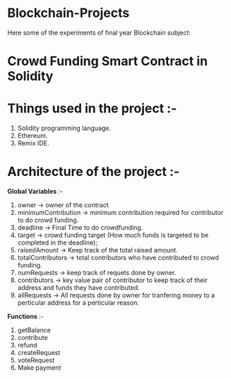 # Blockchain-Projects

Here some of the experiments of final year Blockchain subject:

# Crowd Funding Smart Contract in Solidity


# Things used in the project :-

1. Solidity programming language.
2. Ethereum.
3. Remix IDE.


# Architecture of the project :-

**Global Variables** :- 
1. owner -> owner of the contract
2. minimumContribution -> minimum contribution required for contributor to do crowd funding.
3. deadline -> Final Time to do crowdfunding.
4. target -> crowd funding target (How much funds is targeted to be completed in the deadline);
5. raisedAmount -> Keep track of the total raised amount.
6. totalContributors -> total contributors who have contributed to crowd funding.
7. numRequests -> keep track of requets done by owner.
8. contributors -> key value pair of contributor to keep track of their address and funds they have contributed.
9. allRequests -> All requests done by owner for tranfering money to a perticular address for a perticular reason.


**Functions**  :- 
1. getBalance
2. contribute
3. refund
4. createRequest
5. voteRequest
6. Make payment

